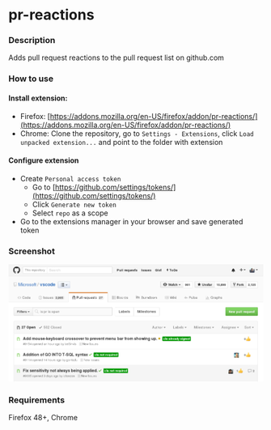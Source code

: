 pr-reactions
=============
### Description
Adds pull request reactions to the pull request list on github.com

### How to use
#### Install extension:
  - Firefox: [https://addons.mozilla.org/en-US/firefox/addon/pr-reactions/](https://addons.mozilla.org/en-US/firefox/addon/pr-reactions/)
  - Chrome: Clone the repository, go to `Settings - Extensions`, click `Load unpacked extension...` and point to the folder with extension

#### Configure extension
  - Create `Personal access token`
    - Go to [https://github.com/settings/tokens/](https://github.com/settings/tokens/)
    - Click `Generate new token`
    - Select `repo` as a scope
  - Go to the extensions manager in your browser and save generated token

### Screenshot
![ScreenShot](https://raw.githubusercontent.com/jsnjack/pr-reactions/master/screenshots/screenshot.png)

### Requirements
Firefox 48+, Chrome
